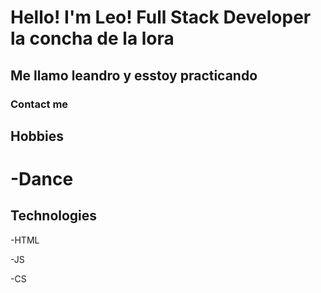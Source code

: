 # Hello! I'm Leo! Full Stack Developer la concha de la lora



## Me llamo leandro y esstoy practicando



### Contact me 


## Hobbies 

-Dance
=======





## Technologies 

-HTML

-JS

-CS



